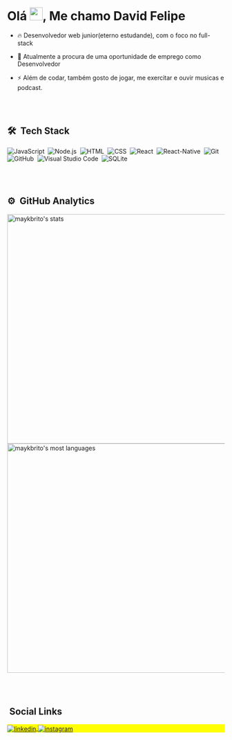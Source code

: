 <h1 align="left">Olá <img src="https://raw.githubusercontent.com/kaueMarques/kaueMarques/master/hi.gif" width="30px">, Me chamo David Felipe</h1>

- 🔥  Desenvolvedor web junior(eterno estudande), com o foco no full-stack

- 🔭 Atualmente a procura de uma oportunidade de emprego como Desenvolvedor

- ⚡ Além de codar, também gosto de jogar, me exercitar e ouvir musicas e podcast.
 
<br><br>

## 🛠 &nbsp;Tech Stack

![JavaScript](https://img.shields.io/badge/-JavaScript-05122A?style=flat&logo=javascript)&nbsp;
![Node.js](https://img.shields.io/badge/-Node.js-05122A?style=flat&logo=node.js)&nbsp;
![HTML](https://img.shields.io/badge/-HTML-05122A?style=flat&logo=HTML5)&nbsp;
![CSS](https://img.shields.io/badge/-CSS-05122A?style=flat&logo=CSS3&logoColor=1572B6)&nbsp;
![React](https://img.shields.io/badge/-React-05122A?style=flat&logo=react)&nbsp;
![React-Native](https://img.shields.io/badge/-ReactNative-05122A?style=flat&logo=react)&nbsp;
![Git](https://img.shields.io/badge/-Git-05122A?style=flat&logo=git)&nbsp;
![GitHub](https://img.shields.io/badge/-GitHub-05122A?style=flat&logo=github)&nbsp;
![Visual Studio Code](https://img.shields.io/badge/-Visual%20Studio%20Code-05122A?style=flat&logo=visual-studio-code&logoColor=007ACC)&nbsp;
![SQLite](https://img.shields.io/badge/-SQLite-05122A?style=flat&logo=sqlite)&nbsp;

<br><br>

## ⚙️ &nbsp;GitHub Analytics

<p align="left">
<img width="530em" src="https://github-readme-stats.vercel.app/api?username=DFelipe1&show_icons=true&theme=vision-friendly-dark" alt="maykbrito's stats"/>
<img width="530em" src="https://github-readme-stats.vercel.app/api/top-langs/?username=DFelipe1&layout=compact&theme=vision-friendly-dark" alt="maykbrito's most languages"/>
</p>

<br><br>

## &nbsp;Social Links

<p align="left" style="background:yellow">
<a href="https://linkedin.com/in/david-felipe-1022821b6" target="_blank">
  <img align="center" src="https://img.shields.io/badge/-David-05122A?style=flat&logo=linkedin" alt="linkedin"/>
</a>
<a href="https://instagram.com/davidfelipemonte" target="_blank">
 <img align="center" src="https://img.shields.io/badge/-David-05122A?style=flat&logo=instagram" alt="instagram"/>
</a>
</p>
